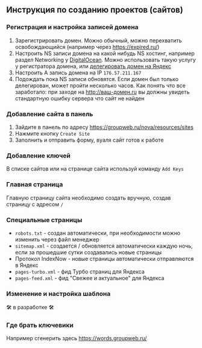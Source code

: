 ## Инструкция по созданию проектов (сайтов)

### Регистрация и настройка записей домена

1. Зарегистрировать домен. Можно обычный, можно перехватить освобождающийся (например через https://expired.ru/)
2. Настроить NS записи домена на какой нибудь NS хостинг, например раздел Networking у [DigitalOcean](https://m.do.co/c/94bff2ad7404). Можно использовать такую услугу у регистратора домена, или [делегировать домен на Яндекс](https://yandex.ru/support/business/domains/delegate-domain.html)
3. Настроить A запись домена на IP `176.57.211.167`
4. Подождать пока NS записи обновятся. Если домен был только делегирован, может пройти несколько часов. Как понять что все заработало: при заходе на http://ваш-домен.ru вы должны увидеть стандартную ошибку сервера что сайт не найден

### Добавление сайта в панель

1. Зайдите в панель по адресу https://groupweb.ru/nova/resources/sites
2. Нажмите кнопку `Create Site`
3. Заполнить и отправить форму, вуаля сайт готов к работе

### Добавление ключей

В списке сайтов или на странице сайта используй команду `Add Keys`

### Главная страница

Главную страницу сайта необходимо создать вручную, создав страницу с адресом `/`

### Специальные страницы

* `robots.txt` - создан автоматически, при необходимости можно изменить через файл менеджер
* `sitemap.xml` - создается / обновляется автоматически каждую ночь, если за прошедшие сутки создавались новые страницы
* Протокол IndexNow - новые страницы автоматически отправляются в Яндекс
* `pages-turbo.xml` - фид Турбо страниц для Яндекса
* `pages-feed.xml` - фид "Свежее и актуальное" для Яндекса

### Изменение и настройка шаблона

🛠️ в разработке 🛠️

### Где брать ключевики

Например сгенерить здесь https://words.groupweb.ru/
